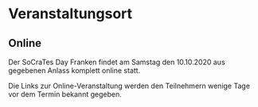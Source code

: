 # Veranstaltungsort

## Online

Der SoCraTes Day Franken findet am Samstag den 10.10.2020 aus gegebenen Anlass komplett online statt.

Die Links zur Online-Veranstaltung werden den Teilnehmern wenige Tage vor dem Termin bekannt gegeben.
